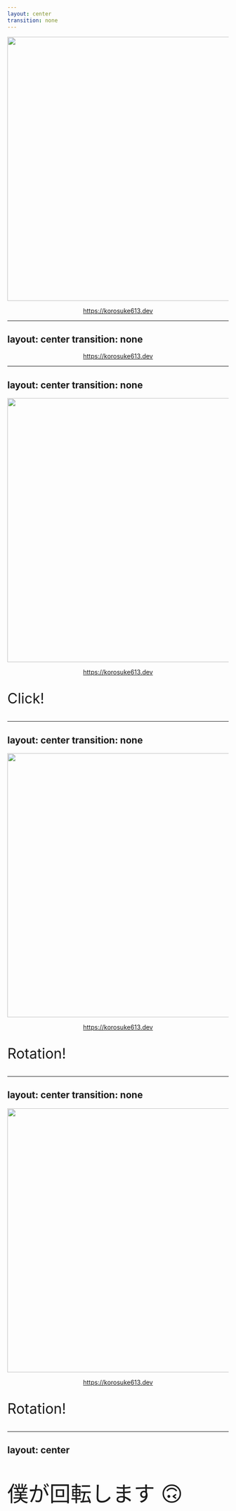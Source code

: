```yaml
---
layout: center
transition: none
---
```


<img border="rounded" width="600" src="/myhomepage.png"/>

<p style="text-align: center;">
  <a href="https://korosuke613.dev" target="_blank" rel="noopener noreferrer">
    https://korosuke613.dev
  </a>
</p>

<!--
今回は僕のホームページのアイコンについてお話しします。
-->


---
layout: center
transition: none
---

<Youtube width="600" height="378" id="_QPnoj5EDvc" />

<p style="text-align: center;">
  <a href="https://korosuke613.dev" target="_blank" rel="noopener noreferrer">
    https://korosuke613.dev
  </a>
</p>


<!--
右にある僕のアイコンをクリックすると...

(Youtubeを再生する)
-->


---
layout: center
transition: none
---

<img border="rounded" width="600" src="/myhomepage.png"/>

<p style="text-align: center;">
  <a href="https://korosuke613.dev" target="_blank" rel="noopener noreferrer">
    https://korosuke613.dev
  </a>
</p>

<arrow v-click x1="850" y1="220" x2="730" y2="200" color="#FFFFFF" width="3" arrowSize="1" />
<p v-after class="absolute bottom-78 left-215" style="font-size: xx-large;">Click!</p>

<!--
（動画で見せている前提なので発表時はすぐ次に行く）
-->

---
layout: center
transition: none
---

<img border="rounded" width="600" src="/rotate_me_z_1.png"/>

<p style="text-align: center;">
  <a href="https://korosuke613.dev" target="_blank" rel="noopener noreferrer">
    https://korosuke613.dev
  </a>
</p>

<p class="absolute bottom-78 left-205" style="font-size: xx-large;">Rotation!</p>

<!--
（動画で見せている前提なので発表時はすぐ次に行く）
-->

---
layout: center
transition: none
---

<img border="rounded" width="600" src="/rotate_me_z_2.png"/>

<p style="text-align: center;">
  <a href="https://korosuke613.dev" target="_blank" rel="noopener noreferrer">
    https://korosuke613.dev
  </a>
</p>

<p class="absolute bottom-78 left-205" style="font-size: xx-large;">Rotation!</p>

<!--
（動画で見せている前提なので発表時はすぐ次に行く）
-->

---
layout: center
---

<p style="font-size: xxx-large">
  僕が回転します 🙃
</p>

